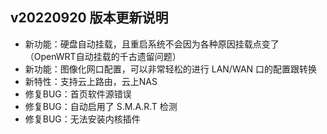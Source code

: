 ## v20220920 版本更新说明

* 新功能：硬盘自动挂载，且重启系统不会因为各种原因挂载点变了（OpenWRT自动挂载的千古遗留问题）
* 新功能：图像化网口配置，可以非常轻松的进行 LAN/WAN 口的配置跟转换
* 新特性：支持云上路由，云上NAS
* 修复BUG：首页软件源错误
* 修复BUG：自动启用了 S.M.A.R.T 检测
* 修复BUG：无法安装内核插件